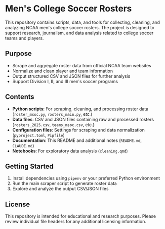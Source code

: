 # Men's College Soccer Rosters

This repository contains scripts, data, and tools for collecting, cleaning, and analyzing NCAA men's college soccer rosters. The project is designed to support research, journalism, and data analysis related to college soccer teams and players.

## Purpose
- Scrape and aggregate roster data from official NCAA team websites
- Normalize and clean player and team information
- Output structured CSV and JSON files for further analysis
- Support Division I, II, and III men's soccer programs

## Contents
- **Python scripts**: For scraping, cleaning, and processing roster data (`roster_msoc.py`, `rosters_main.py`, etc.)
- **Data files**: CSV and JSON files containing raw and processed rosters (`rosters_2025.csv`, `teams_msoc.csv`, etc.)
- **Configuration files**: Settings for scraping and data normalization (`pyproject.toml`, `Pipfile`)
- **Documentation**: This README and additional notes (`README.md`, `CLAUDE.md`)
- **Notebooks**: For exploratory data analysis (`cleaning.qmd`)

## Getting Started
1. Install dependencies using `pipenv` or your preferred Python environment
2. Run the main scraper script to generate roster data
3. Explore and analyze the output CSV/JSON files

## License
This repository is intended for educational and research purposes. Please review individual file headers for any additional licensing information.
